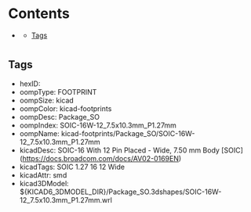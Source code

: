 



Contents
========

* [](#)
	* [Tags](#tags)

# 

## Tags

- hexID: 
- oompType: FOOTPRINT
- oompSize: kicad
- oompColor: kicad-footprints
- oompDesc: Package_SO
- oompIndex: SOIC-16W-12_7.5x10.3mm_P1.27mm
- oompName: kicad-footprints/Package_SO/SOIC-16W-12_7.5x10.3mm_P1.27mm
- kicadDesc: SOIC-16 With 12 Pin Placed - Wide, 7.50 mm Body [SOIC] (https://docs.broadcom.com/docs/AV02-0169EN)
- kicadTags: SOIC 1.27 16 12 Wide
- kicadAttr: smd
- kicad3DModel: ${KICAD6_3DMODEL_DIR}/Package_SO.3dshapes/SOIC-16W-12_7.5x10.3mm_P1.27mm.wrl
